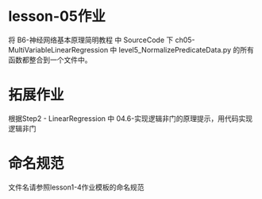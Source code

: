 # lesson-05作业

  将 B6-神经网络基本原理简明教程 中 SourceCode 下 ch05-MultiVariableLinearRegression 中 level5_NormalizePredicateData.py 的所有函数都整合到一个文件中。

# 拓展作业

  根据Step2 - LinearRegression 中 04.6-实现逻辑非门的原理提示，用代码实现逻辑非门
  
# 命名规范
  
  文件名请参照lesson1-4作业模板的命名规范
